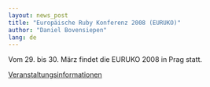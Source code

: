 ```yaml
---
layout: news_post
title: "Europäische Ruby Konferenz 2008 (EURUKO)"
author: "Daniel Bovensiepen"
lang: de
---
```


Vom 29. bis 30. März findet die EURUKO 2008 in Prag statt.

[Veranstaltungsinformationen][1]



[1]: http://www.euruko2008.org/
